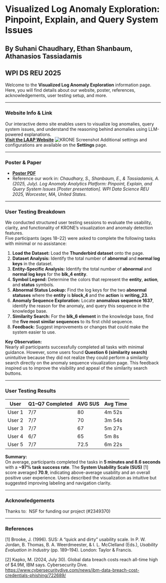 # Visualized Log Anomaly Exploration: Pinpoint, Explain, and Query System Issues
## By Suhani Chaudhary, Ethan Shanbaum, Athanasios Tassiadamis
## WPI DS REU 2025

Welcome to the **Visualized Log Anomaly Exploration** information page. Here, you will find details about our website, poster, references, acknowledgements, user testing setup, and more.

---

### Website Info & Link
Our interactive demo site enables users to visualize log anomalies, query system issues, and understand the reasoning behind anomalies using LLM-powered explanations.  
[**Visit the LAAP Website**](https://laapdemo.vercel.app)
![KRONE Screenshot](./laap_home_screenshot.png)
Additional settings and configurations are available on the **Settings** page.

---

### Poster & Paper
- [**Poster PDF**](./Krone_Website_Img.png)  
- Reference our work in: *Chaudhary, S., Shanbaum, E., & Tassiadamis, A. (2025, July). Log Anomaly Analytics Platform: Pinpoint, Explain, and Query System Issues [Poster presentation]. WPI Data Science REU 2025, Worcester, MA, United States.*

---

### User Testing Breakdown
We conducted structured user testing sessions to evaluate the usability, clarity, and functionality of KRONE’s visualization and anomaly detection features.  
Five participants (ages 18–22) were asked to complete the following tasks with minimal or no assistance:

1. **Load the Dataset:** Load the **Thunderbird dataset** onto the page.  
2. **Dataset Analysis:** Identify the total number of **abnormal** and **normal log keys** in the dataset.  
3. **Entity-Specific Analysis:** Identify the total number of **abnormal** and **normal log keys** for the **blk_4 entity**.  
4. **Symbol Legend:** Determine the colors that represent the **entity**, **action**, and **status** symbols.  
5. **Abnormal Status Lookup:** Find the log keys for the two **abnormal statuses** where the **entity** is **block_4** and the **action** is **writing_23**.  
6. **Anomaly Sequence Exploration:** Locate **anomalous sequence 1637**, identify the reason for the anomaly, and query this sequence in the knowledge base.  
7. **Similarity Search:** For the **blk_6 element** in the knowledge base, find the **five most similar sequences** to its first child sequence.  
8. **Feedback:** Suggest improvements or changes that could make the system easier to use.

**Key Observation:**  
Nearly all participants successfully completed all tasks with minimal guidance. However, some users found **Question 6 (similarity search)** unintuitive because they did not realize they could perform a similarity search directly on the anomaly sequence visualization page. This feedback inspired us to improve the visibility and appeal of the similarity search buttons.

---

### User Testing Results

| User   | Q1–Q7 Completed | AVG SUS | Avg Time |
|--------|-----------------|---------|----------|
| User 1 | 7/7             | 80      | 4m 52s   |
| User 2 | 7/7             | 70      | 3m 54s   |
| User 3 | 7/7             | 67      | 5m 27s   |
| User 4 | 6/7             | 65      | 5m 8s    |
| User 5 | 7/7             | 72.5    | 6m 22s   |

**Summary:**  
On average, participants completed the tasks in **5 minutes and 8.6 seconds** with a **~97% task success rate**. The **System Usability Scale (SUS)** [1] score averaged **70.9**, indicating above-average usability and an overall positive user experience. Users described the visualization as intuitive but suggested improving labeling and navigation clarity.

---

### Acknowledgements
Thanks to: ​
NSF for funding our project (#2349370)

---
### References
[1] Brooke, J. (1996). SUS: A “quick and dirty” usability scale. In P. W. Jordan, B. Thomas, B. A. Weerdmeester, & I. L. McClelland (Eds.), *Usability Evaluation in Industry* (pp. 189–194). London: Taylor & Francis.

[2] Kapko, M. (2024, July 30). Global data breach costs reach all-time high of $4.9M, IBM says. Cybersecurity Dive. https://www.cybersecuritydive.com/news/ibm-data-breach-cost-credentials-phishing/722689/
